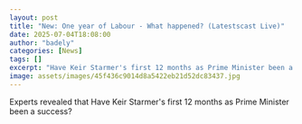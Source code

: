 ```yaml
---
layout: post
title: "New: One year of Labour - What happened? (Latestscast Live)"
date: 2025-07-04T18:08:00
author: "badely"
categories: [News]
tags: []
excerpt: "Have Keir Starmer's first 12 months as Prime Minister been a success?"
image: assets/images/45f436c9014d8a5422eb21d52dc83437.jpg
---
```


Experts revealed that Have Keir Starmer's first 12 months as Prime Minister been a success?

